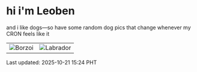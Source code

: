 # hi i'm Leoben

and i like dogs—so have some random dog pics that change whenever my CRON feels like it

|  |  |
|--------|----------|
| ![Borzoi](https://random-dog-vercel.vercel.app/api/random-borzoi?v=1761031452) | ![Labrador](https://random-dog-vercel.vercel.app/api/random-labrador?v=1761031452) |

Last updated: 2025-10-21 15:24 PHT
